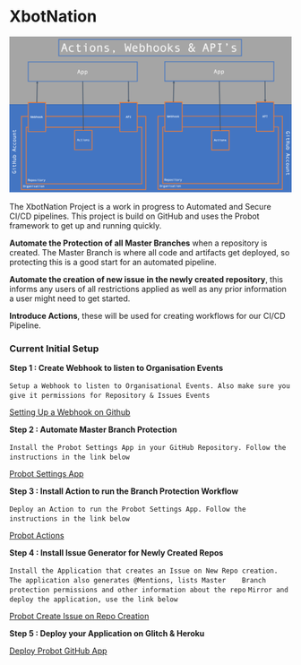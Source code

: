 # XbotNation
![xbot](https://github.com/xgizzo/xbot/blob/master/assets/xbot2.png)

The XbotNation Project is a work in progress to Automated and Secure CI/CD pipelines. 
This project is build on GitHub and uses the Probot framework to get up and running quickly.

**Automate the Protection of all Master Branches** when a repository is created. 
The Master Branch is where all code and artifacts get deployed, so protecting this is a good start for an automated pipeline.

**Automate the creation of new issue in the newly created repository**, this informs any users of all restrictions applied as well as any prior information a user might need to get started.

**Introduce Actions**, these will be used for creating workflows for our CI/CD Pipeline. 



### Current Initial Setup

 
**Step 1 : Create Webhook to listen to Organisation Events**

`Setup a Webhook to listen to Organisational Events. Also make sure you give it permissions for Repository & Issues Events`

[Setting Up a Webhook on Github](https://developer.github.com/webhooks/creating/)

**Step 2 : Automate Master Branch Protection**

`Install the Probot Settings App in your GitHub Repository. Follow the instructions in the link below`

[Probot Settings App](https://github.com/probot/settings)

**Step 3 : Install Action to run the Branch Protection Workflow**

`Deploy an Action to run the Probot Settings App. Follow the instructions in the link below`

[Probot Actions](https://github.com/marketplace/actions/github-action-to-run-probot-settings)

**Step 4 : Install Issue Generator for Newly Created Repos**

`Install the Application that creates an Issue on New Repo creation. The application also generates @Mentions, lists Master    Branch protection permissions and other information about the repo`
`Mirror and deploy the application, use the link below`

[Probot Create Issue on Repo Creation](https://github.com/migarjo/probot-create-issue-on-repo-creation)


**Step 5 : Deploy your Application on Glitch & Heroku**

[Deploy Probot GitHub App](https://probot.github.io/docs/deployment/)




